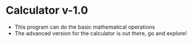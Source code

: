 # Calculator v-1.0
- This program can do the basic mathematical operations
- The advanced version for the calculator is out there,
go and explore!
